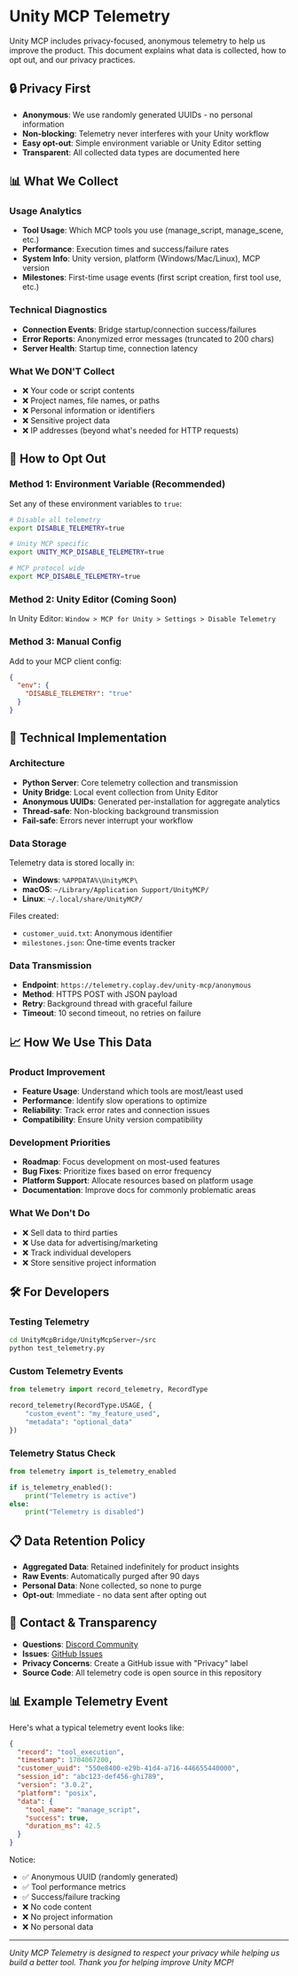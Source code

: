 # Unity MCP Telemetry

Unity MCP includes privacy-focused, anonymous telemetry to help us improve the product. This document explains what data is collected, how to opt out, and our privacy practices.

## 🔒 Privacy First

- **Anonymous**: We use randomly generated UUIDs - no personal information
- **Non-blocking**: Telemetry never interferes with your Unity workflow  
- **Easy opt-out**: Simple environment variable or Unity Editor setting
- **Transparent**: All collected data types are documented here

## 📊 What We Collect

### Usage Analytics
- **Tool Usage**: Which MCP tools you use (manage_script, manage_scene, etc.)
- **Performance**: Execution times and success/failure rates
- **System Info**: Unity version, platform (Windows/Mac/Linux), MCP version
- **Milestones**: First-time usage events (first script creation, first tool use, etc.)

### Technical Diagnostics  
- **Connection Events**: Bridge startup/connection success/failures
- **Error Reports**: Anonymized error messages (truncated to 200 chars)
- **Server Health**: Startup time, connection latency

### What We **DON'T** Collect
- ❌ Your code or script contents
- ❌ Project names, file names, or paths
- ❌ Personal information or identifiers
- ❌ Sensitive project data
- ❌ IP addresses (beyond what's needed for HTTP requests)

## 🚫 How to Opt Out

### Method 1: Environment Variable (Recommended)
Set any of these environment variables to `true`:

```bash
# Disable all telemetry
export DISABLE_TELEMETRY=true

# Unity MCP specific
export UNITY_MCP_DISABLE_TELEMETRY=true

# MCP protocol wide  
export MCP_DISABLE_TELEMETRY=true
```

### Method 2: Unity Editor (Coming Soon)
In Unity Editor: `Window > MCP for Unity > Settings > Disable Telemetry`

### Method 3: Manual Config
Add to your MCP client config:
```json
{
  "env": {
    "DISABLE_TELEMETRY": "true"
  }
}
```

## 🔧 Technical Implementation

### Architecture
- **Python Server**: Core telemetry collection and transmission
- **Unity Bridge**: Local event collection from Unity Editor
- **Anonymous UUIDs**: Generated per-installation for aggregate analytics
- **Thread-safe**: Non-blocking background transmission
- **Fail-safe**: Errors never interrupt your workflow

### Data Storage
Telemetry data is stored locally in:
- **Windows**: `%APPDATA%\UnityMCP\`
- **macOS**: `~/Library/Application Support/UnityMCP/`  
- **Linux**: `~/.local/share/UnityMCP/`

Files created:
- `customer_uuid.txt`: Anonymous identifier
- `milestones.json`: One-time events tracker

### Data Transmission
- **Endpoint**: `https://telemetry.coplay.dev/unity-mcp/anonymous`
- **Method**: HTTPS POST with JSON payload
- **Retry**: Background thread with graceful failure
- **Timeout**: 10 second timeout, no retries on failure

## 📈 How We Use This Data

### Product Improvement
- **Feature Usage**: Understand which tools are most/least used
- **Performance**: Identify slow operations to optimize
- **Reliability**: Track error rates and connection issues
- **Compatibility**: Ensure Unity version compatibility

### Development Priorities
- **Roadmap**: Focus development on most-used features
- **Bug Fixes**: Prioritize fixes based on error frequency
- **Platform Support**: Allocate resources based on platform usage
- **Documentation**: Improve docs for commonly problematic areas

### What We Don't Do
- ❌ Sell data to third parties
- ❌ Use data for advertising/marketing
- ❌ Track individual developers
- ❌ Store sensitive project information

## 🛠️ For Developers

### Testing Telemetry
```bash
cd UnityMcpBridge/UnityMcpServer~/src
python test_telemetry.py
```

### Custom Telemetry Events
```python
from telemetry import record_telemetry, RecordType

record_telemetry(RecordType.USAGE, {
    "custom_event": "my_feature_used",
    "metadata": "optional_data"
})
```

### Telemetry Status Check
```python  
from telemetry import is_telemetry_enabled

if is_telemetry_enabled():
    print("Telemetry is active")
else:
    print("Telemetry is disabled")
```

## 📋 Data Retention Policy

- **Aggregated Data**: Retained indefinitely for product insights
- **Raw Events**: Automatically purged after 90 days
- **Personal Data**: None collected, so none to purge
- **Opt-out**: Immediate - no data sent after opting out

## 🤝 Contact & Transparency

- **Questions**: [Discord Community](https://discord.gg/y4p8KfzrN4)
- **Issues**: [GitHub Issues](https://github.com/CoplayDev/unity-mcp/issues)
- **Privacy Concerns**: Create a GitHub issue with "Privacy" label
- **Source Code**: All telemetry code is open source in this repository

## 📊 Example Telemetry Event

Here's what a typical telemetry event looks like:

```json
{
  "record": "tool_execution",
  "timestamp": 1704067200,
  "customer_uuid": "550e8400-e29b-41d4-a716-446655440000", 
  "session_id": "abc123-def456-ghi789",
  "version": "3.0.2",
  "platform": "posix",
  "data": {
    "tool_name": "manage_script",
    "success": true,
    "duration_ms": 42.5
  }
}
```

Notice:
- ✅ Anonymous UUID (randomly generated)
- ✅ Tool performance metrics  
- ✅ Success/failure tracking
- ❌ No code content
- ❌ No project information
- ❌ No personal data

---

*Unity MCP Telemetry is designed to respect your privacy while helping us build a better tool. Thank you for helping improve Unity MCP!*